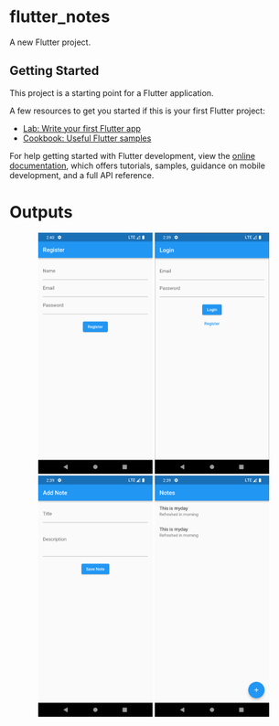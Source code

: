 # flutter_notes

A new Flutter project.

## Getting Started

This project is a starting point for a Flutter application.

A few resources to get you started if this is your first Flutter project:

- [Lab: Write your first Flutter app](https://docs.flutter.dev/get-started/codelab)
- [Cookbook: Useful Flutter samples](https://docs.flutter.dev/cookbook)

For help getting started with Flutter development, view the
[online documentation](https://docs.flutter.dev/), which offers tutorials,
samples, guidance on mobile development, and a full API reference.
# Outputs
<div align="center">
    <img src="/screenshots/Screenshot_1725957611.png" width="200px"</img> 
    <img src="/screenshots/Screenshot_1725957595.png" width="200px"</img> 
    <img src="/screenshots/Screenshot_1725957571.png" width="200px"</img> 
    <img src="/screenshots/Screenshot_1725957567.png" width="200px"</img>   
</div> 
